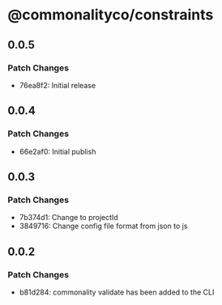 # @commonalityco/constraints

## 0.0.5

### Patch Changes

- 76ea8f2: Initial release

## 0.0.4

### Patch Changes

- 66e2af0: Initial publish

## 0.0.3

### Patch Changes

- 7b374d1: Change to projectId
- 3849716: Change config file format from json to js

## 0.0.2

### Patch Changes

- b81d284: commonality validate has been added to the CLI
